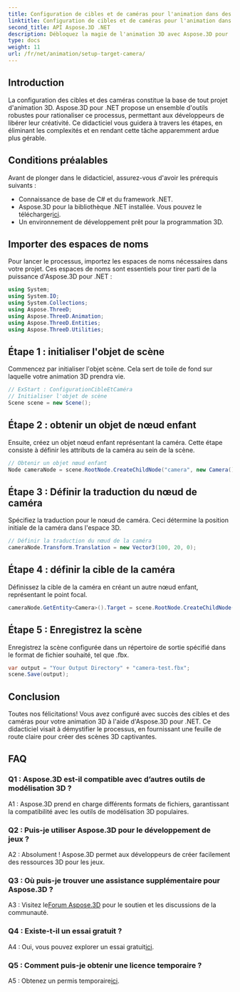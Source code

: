 ```yaml
---
title: Configuration de cibles et de caméras pour l'animation dans des scènes 3D
linktitle: Configuration de cibles et de caméras pour l'animation dans des scènes 3D
second_title: API Aspose.3D .NET
description: Débloquez la magie de l'animation 3D avec Aspose.3D pour .NET. Configurez sans effort des cibles et des caméras à l'aide de ce didacticiel complet.
type: docs
weight: 11
url: /fr/net/animation/setup-target-camera/
---
```

## Introduction

La configuration des cibles et des caméras constitue la base de tout projet d'animation 3D. Aspose.3D pour .NET propose un ensemble d'outils robustes pour rationaliser ce processus, permettant aux développeurs de libérer leur créativité. Ce didacticiel vous guidera à travers les étapes, en éliminant les complexités et en rendant cette tâche apparemment ardue plus gérable.

## Conditions préalables

Avant de plonger dans le didacticiel, assurez-vous d'avoir les prérequis suivants :

- Connaissance de base de C# et du framework .NET.
-  Aspose.3D pour la bibliothèque .NET installée. Vous pouvez le télécharger[ici](https://releases.aspose.com/3d/net/).
- Un environnement de développement prêt pour la programmation 3D.

## Importer des espaces de noms

Pour lancer le processus, importez les espaces de noms nécessaires dans votre projet. Ces espaces de noms sont essentiels pour tirer parti de la puissance d'Aspose.3D pour .NET :

```csharp
using System;
using System.IO;
using System.Collections;
using Aspose.ThreeD;
using Aspose.ThreeD.Animation;
using Aspose.ThreeD.Entities;
using Aspose.ThreeD.Utilities;
```

## Étape 1 : initialiser l'objet de scène

Commencez par initialiser l'objet scène. Cela sert de toile de fond sur laquelle votre animation 3D prendra vie.

```csharp
// ExStart : ConfigurationCibleEtCaméra
// Initialiser l'objet de scène
Scene scene = new Scene();
```

## Étape 2 : obtenir un objet de nœud enfant

Ensuite, créez un objet nœud enfant représentant la caméra. Cette étape consiste à définir les attributs de la caméra au sein de la scène.

```csharp
// Obtenir un objet nœud enfant
Node cameraNode = scene.RootNode.CreateChildNode("camera", new Camera());
```

## Étape 3 : Définir la traduction du nœud de caméra

Spécifiez la traduction pour le nœud de caméra. Ceci détermine la position initiale de la caméra dans l'espace 3D.

```csharp
// Définir la traduction du nœud de la caméra
cameraNode.Transform.Translation = new Vector3(100, 20, 0);
```

## Étape 4 : définir la cible de la caméra

Définissez la cible de la caméra en créant un autre nœud enfant, représentant le point focal.

```csharp
cameraNode.GetEntity<Camera>().Target = scene.RootNode.CreateChildNode("target");
```

## Étape 5 : Enregistrez la scène

Enregistrez la scène configurée dans un répertoire de sortie spécifié dans le format de fichier souhaité, tel que .fbx.

```csharp
var output = "Your Output Directory" + "camera-test.fbx";
scene.Save(output);
```

## Conclusion

Toutes nos félicitations! Vous avez configuré avec succès des cibles et des caméras pour votre animation 3D à l'aide d'Aspose.3D pour .NET. Ce didacticiel visait à démystifier le processus, en fournissant une feuille de route claire pour créer des scènes 3D captivantes.

## FAQ

### Q1 : Aspose.3D est-il compatible avec d’autres outils de modélisation 3D ?

A1 : Aspose.3D prend en charge différents formats de fichiers, garantissant la compatibilité avec les outils de modélisation 3D populaires.

### Q2 : Puis-je utiliser Aspose.3D pour le développement de jeux ?

A2 : Absolument ! Aspose.3D permet aux développeurs de créer facilement des ressources 3D pour les jeux.

### Q3 : Où puis-je trouver une assistance supplémentaire pour Aspose.3D ?

 A3 : Visitez le[Forum Aspose.3D](https://forum.aspose.com/c/3d/18) pour le soutien et les discussions de la communauté.

### Q4 : Existe-t-il un essai gratuit ?

A4 : Oui, vous pouvez explorer un essai gratuit[ici](https://releases.aspose.com/).

### Q5 : Comment puis-je obtenir une licence temporaire ?

 A5 : Obtenez un permis temporaire[ici](https://purchase.aspose.com/temporary-license/).